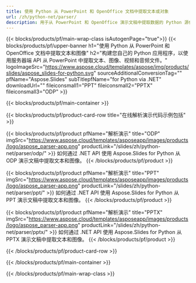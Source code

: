 ```yaml
---
title: 使用 Python 从 PowerPoint 和 OpenOffice 文档中提取文本或对象
url: /zh/python-net/parser/
description: 用于从 PowerPoint 和 OpenOffice 演示文稿中提取数据的 Python 源代码。
---
```


{{< blocks/products/pf/main-wrap-class isAutogenPage="true">}}
{{< blocks/products/pf/upper-banner h1="使用 Python 从 PowerPoint 和 OpenOffice 文档中提取文本和图像" h2="构建您自己的 Python 应用程序，以使用服务器端 API 从 PowerPoint 中提取文本、图像、视频和音频文件。" logoImageSrc="https://www.aspose.cloud/templates/aspose/img/products/slides/aspose_slides-for-python.svg" sourceAdditionalConversionTag="" pfName="Aspose.Slides" subTitlepfName="for Python via .NET" downloadUrl="" fileiconsmall1="PPT" fileiconsmall2="PPTX" fileiconsmall3="ODP" >}}

{{< blocks/products/pf/main-container >}}

{{< blocks/products/pf/product-card-row title="在线解析演示代码示例包括" >}}

{{< blocks/products/pf/product pfName="解析演示" title="ODP" imgSrc="https://www.aspose.cloud/templates/asposeapp/images/products/logo/aspose_parser-app.png" productLink="/slides/zh/python-net/parser/odp/" >}}
如何通过 .NET API 使用 Aspose.Slides for Python 从 ODP 演示文稿中提取文本和图像。
{{< /blocks/products/pf/product >}}

{{< blocks/products/pf/product pfName="解析演示" title="PPT" imgSrc="https://www.aspose.cloud/templates/asposeapp/images/products/logo/aspose_parser-app.png" productLink="/slides/zh/python-net/parser/ppt/" >}}
如何通过 .NET API 使用 Aspose.Slides for Python 从 PPT 演示文稿中提取文本和图像。
{{< /blocks/products/pf/product >}}

{{< blocks/products/pf/product pfName="解析演示" title="PPTX" imgSrc="https://www.aspose.cloud/templates/asposeapp/images/products/logo/aspose_parser-app.png" productLink="/slides/zh/python-net/parser/pptx/" >}}
如何通过 .NET API 使用 Aspose.Slides for Python 从 PPTX 演示文稿中提取文本和图像。
{{< /blocks/products/pf/product >}}



{{< /blocks/products/pf/product-card-row >}}

{{< /blocks/products/pf/main-container >}}
    
{{< /blocks/products/pf/main-wrap-class >}}